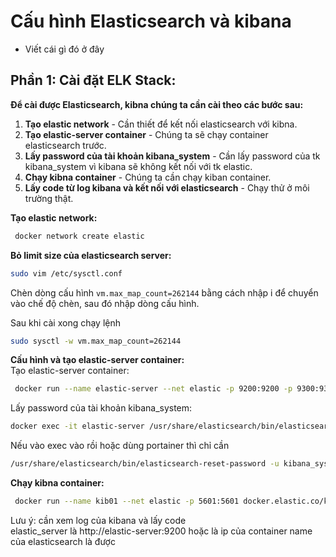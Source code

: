 # Cấu hình Elasticsearch và kibana
- Viết cái gì đó ở đây

## Phần 1: Cài đặt ELK Stack:  

**Để cài được Elasticsearch, kibna chúng ta cần cài theo các bước sau:**   

1. **Tạo elastic network** - Cần thiết để kết nối elasticsearch với kibna.
2. **Tạo elastic-server container** - Chúng ta sẽ chạy container elasticsearch trước.
3. **Lấy password của tài khoản kibana_system** - Cần lấy password của tk kibana_system vì kibana sẽ không kết nối với tk elastic.
4. **Chạy kibna container** - Chúng ta cần chạy kiban container.
5. **Lấy code từ log kibana và kết nối với elasticsearch** - Chạy thử ở môi trường thật.

**Tạo elastic network:**  

 ```bash
  docker network create elastic
 ```
**Bỏ limit size của elasticsearch server:**  
 
 ```bash
sudo vim /etc/sysctl.conf
 ```
Chèn dòng cấu hình `vm.max_map_count=262144` bằng cách nhập i để chuyển vào chế độ chèn, sau đó nhập dòng cấu hình.  

Sau khi cài xong chạy lệnh
 
 ```bash
sudo sysctl -w vm.max_map_count=262144
 ```

**Cấu hình và tạo elastic-server container:**  
  Tạo elastic-server container:  
 
 ```bash
  docker run --name elastic-server --net elastic -p 9200:9200 -p 9300:9300 -e "discovery.type=single-node" -e "network.host=0.0.0.0"  -e "xpack.security.enabled=true" -e "ELASTIC_PASSWORD=Provanhung77" -e "xpack.security.http.ssl.enabled=false" -t docker.elastic.co/elasticsearch/elasticsearch:8.11.3

 ```

  Lấy password của tài khoản kibana_system:  
 
 ```bash
docker exec -it elastic-server /usr/share/elasticsearch/bin/elasticsearch-reset-password -u kibana_system

 ```
 Nếu vào exec vào rồi hoặc dùng portainer thì chỉ cần 

  ```bash
/usr/share/elasticsearch/bin/elasticsearch-reset-password -u kibana_system

 ```

**Chạy kibna container:**  
 
 ```bash
  docker run --name kib01 --net elastic -p 5601:5601 docker.elastic.co/kibana/kibana:8.11.3
 ```
Lưu ý: cần xem log của kibana và lấy code  
elastic_server là http://elastic-server:9200 hoặc là ip của container name của elasticsearch là được
